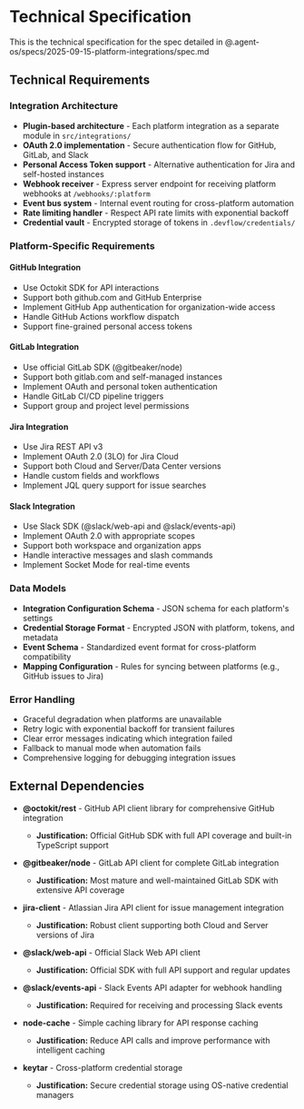 # Technical Specification

This is the technical specification for the spec detailed in @.agent-os/specs/2025-09-15-platform-integrations/spec.md

## Technical Requirements

### Integration Architecture
- **Plugin-based architecture** - Each platform integration as a separate module in `src/integrations/`
- **OAuth 2.0 implementation** - Secure authentication flow for GitHub, GitLab, and Slack
- **Personal Access Token support** - Alternative authentication for Jira and self-hosted instances
- **Webhook receiver** - Express server endpoint for receiving platform webhooks at `/webhooks/:platform`
- **Event bus system** - Internal event routing for cross-platform automation
- **Rate limiting handler** - Respect API rate limits with exponential backoff
- **Credential vault** - Encrypted storage of tokens in `.devflow/credentials/`

### Platform-Specific Requirements

#### GitHub Integration
- Use Octokit SDK for API interactions
- Support both github.com and GitHub Enterprise
- Implement GitHub App authentication for organization-wide access
- Handle GitHub Actions workflow dispatch
- Support fine-grained personal access tokens

#### GitLab Integration
- Use official GitLab SDK (@gitbeaker/node)
- Support both gitlab.com and self-managed instances
- Implement OAuth and personal token authentication
- Handle GitLab CI/CD pipeline triggers
- Support group and project level permissions

#### Jira Integration
- Use Jira REST API v3
- Implement OAuth 2.0 (3LO) for Jira Cloud
- Support both Cloud and Server/Data Center versions
- Handle custom fields and workflows
- Implement JQL query support for issue searches

#### Slack Integration
- Use Slack SDK (@slack/web-api and @slack/events-api)
- Implement OAuth 2.0 with appropriate scopes
- Support both workspace and organization apps
- Handle interactive messages and slash commands
- Implement Socket Mode for real-time events

### Data Models
- **Integration Configuration Schema** - JSON schema for each platform's settings
- **Credential Storage Format** - Encrypted JSON with platform, tokens, and metadata
- **Event Schema** - Standardized event format for cross-platform compatibility
- **Mapping Configuration** - Rules for syncing between platforms (e.g., GitHub issues to Jira)

### Error Handling
- Graceful degradation when platforms are unavailable
- Retry logic with exponential backoff for transient failures
- Clear error messages indicating which integration failed
- Fallback to manual mode when automation fails
- Comprehensive logging for debugging integration issues

## External Dependencies

- **@octokit/rest** - GitHub API client library for comprehensive GitHub integration
  - **Justification:** Official GitHub SDK with full API coverage and built-in TypeScript support

- **@gitbeaker/node** - GitLab API client for complete GitLab integration
  - **Justification:** Most mature and well-maintained GitLab SDK with extensive API coverage

- **jira-client** - Atlassian Jira API client for issue management integration
  - **Justification:** Robust client supporting both Cloud and Server versions of Jira

- **@slack/web-api** - Official Slack Web API client
  - **Justification:** Official SDK with full API support and regular updates

- **@slack/events-api** - Slack Events API adapter for webhook handling
  - **Justification:** Required for receiving and processing Slack events

- **node-cache** - Simple caching library for API response caching
  - **Justification:** Reduce API calls and improve performance with intelligent caching

- **keytar** - Cross-platform credential storage
  - **Justification:** Secure credential storage using OS-native credential managers
